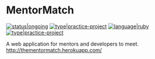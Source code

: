 # MentorMatch

[![status|ongoing](http://jeffreynerona.com/badges/status-inprogress.svg)](http://jeffreynerona.com/projects) [![type|practice-project](http://jeffreynerona.com/badges/type-practiceproject.svg)](http://jeffreynerona.com/projects/) [![language|ruby](http://jeffreynerona.com/badges/language-ruby.svg)](http://jeffreynerona.com/projects/ruby)  [![type|practice-project](http://jeffreynerona.com/badges/technology-rubyonrails.svg)](http://jeffreynerona.com/projects/)

A web application for mentors and developers to meet. http://thementormatch.herokuapp.com/
